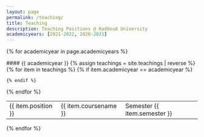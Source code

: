 ```yaml
---
layout: page
permalink: /teaching/
title: Teaching
description: Teaching Positions @ Radboud University
academicyears: [2021-2022, 2020-2021]
---
```

{% for academicyear in page.academicyears %}
<table>
#### {{ academicyear }}
  {% assign teachings = site.teachings | reverse %}
  {% for item in teachings %}
    {% if item.academicyear == academicyear %}
        <tr class="noBorder">
        <td>{{ item.position }}</td>
        <td>{{ item.coursename  }}</td>
        <td>Semester {{ item.semester }}</td>
      
    {% endif %}
  {% endfor %}
</table>
{% endfor %}
